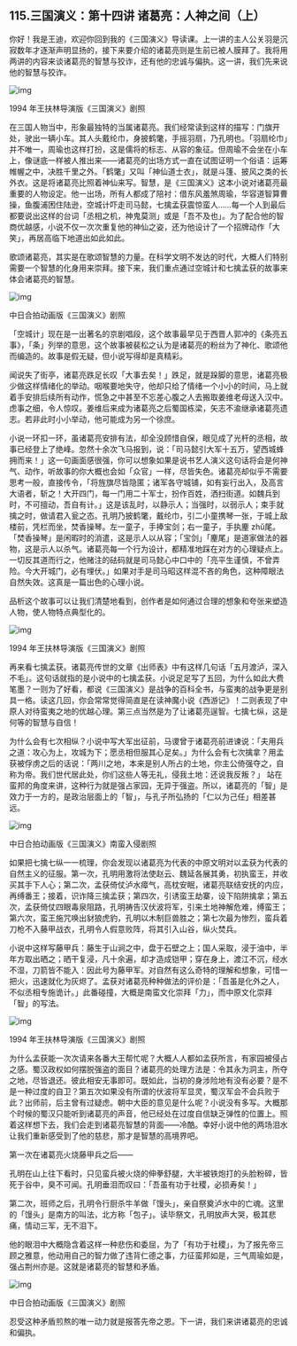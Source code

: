 ## 115.三国演义：第十四讲 诸葛亮：人神之间（上）
你好！我是王迪，欢迎你回到我的《三国演义》导读课。上一讲的主人公关羽是沉寂数年才逐渐声明显扬的，接下来要介绍的诸葛亮则是生前已被人膜拜了。我将用两讲的内容来谈诸葛亮的智慧与狡诈，还有他的忠诚与偏执。这一讲，我们先来说他的智慧与狡诈。


![img](https://pic4.zhimg.com/v2-9c30987ae878f8dcd003775def99b48d.webp)

1994 年王扶林导演版《三国演义》剧照


在三国人物当中，形象最独特的当属诸葛亮。我们经常读到这样的描写：门旗开处，驶出一辆小车。其人头戴纶巾，身披鹤氅，手摇羽扇，乃孔明也。「羽扇纶巾」并不唯一，周瑜也这样打扮，这是儒将的标志、从容的象征。但周瑜不会坐在小车上，像谜底一样被人推出来——诸葛亮的出场方式一直在试图证明一个俗语：运筹帷幄之中，决胜千里之外。「鹤氅」又叫「神仙道士衣」，就是斗篷、披风之类的长外衣。这是将诸葛亮比照着神仙来写。智慧，是《三国演义》这本小说对诸葛亮最重要的人物设定。他一出场，所有人都成了陪衬：借东风羞煞周瑜，华容道智算曹操，鱼腹浦困住陆逊，空城计吓走司马懿，七擒孟获震惊蛮人……每一个人到最后都要说出这样的台词「丞相之机，神鬼莫测」或是「吾不及也」。为了配合他的智商优越感，小说不仅一次次重复他的神仙之姿，还为他设计了一个招牌动作「大笑」，再居高临下地道出如此如此。


歌颂诸葛亮，其实是在歌颂智慧的力量。在科学文明不发达的时代，大概人们特别需要一个智慧的化身用来崇拜。接下来，我们重点通过空城计和七擒孟获的故事来体会诸葛亮的智慧。


![img](https://pic1.zhimg.com/v2-79c6d2640275f46070efa127e1f6ff74.webp)

中日合拍动画版《三国演义》剧照


「空城计」现在是一出著名的京剧唱段，这个故事最早见于西晋人郭冲的《条亮五事》，「条」列举的意思，这个故事被裴松之认为是诸葛亮的粉丝为了神化、歌颂他而编造的。故事是假无疑，但小说写得却是真精彩。


闻说失了街亭，诸葛亮跌足长叹「大事去矣！」跌足，就是跺脚的意思，诸葛亮极少做这样情绪化的举动。咽喉要地失守，他却只给了情绪一个小小的时间，马上就着手安排后续所有动作，慌急之中甚至不忘差心腹之人去搬取姜维老母送入汉中。虑事之细，令人惊叹。姜维后来成为诸葛亮之后蜀国栋梁，矢志不渝继承诸葛亮遗志。若非此时小小举动，他可能成为另一个徐庶。


小说一环扣一环，虽诸葛亮安排有法，却全没顾惜自保，眼见成了光杆的丞相，故事已经登上了绝峰。忽然十余次飞马报到，说：「司马懿引大军十五万，望西城蜂拥而来！」这一句画面感很强，你可以想象如果是说书艺人演义这句话将会是何神气、动作，听故事的你大概也会如「众官」一样，尽皆失色。诸葛亮却似乎不需要思考一般，直接传令，「将旌旗尽皆隐匿；诸军各守城铺，如有妄行出入，及高言大语者，斩之！大开四门，每一门用二十军士，扮作百姓，洒扫街道。如魏兵到时，不可擅动，吾自有计。」这是该乱时，以静示人；当强时，以弱示人；束手就擒之时，做请君入瓮之态。孔明乃披鹤氅，戴纶巾，引二小童携琴一张，于城上敌楼前，凭栏而坐，焚香操琴。左一童子，手捧宝剑；右一童子，手执麈 zhǔ尾。「焚香操琴」是闲暇时的消遣，这是示人以从容；「宝剑」「麈尾」是道家做法的器物，这是示人以杀气。诸葛亮每一个行为设计，都精准地踩在对方的心理疑点上。一切反其道而行之，他赌注的砝码就是司马懿心中口中的「亮平生谨慎，不曾弄险。今大开城门，必有埋伏。」如果对手是司马昭这样混不吝的角色，这种障眼法自然失效。这真是一篇出色的心理小说。


品析这个故事可以让我们清楚地看到，创作者是如何通过合理的想象和夸张来塑造人物，使人物特点典型化的。


![img](https://pic4.zhimg.com/v2-46e2c8398cee55c2d1b2796c9d9c10b8.webp)

1994 年王扶林导演版《三国演义》剧照


再来看七擒孟获。诸葛亮传世的文章《出师表》中有这样几句话「五月渡泸，深入不毛」。这句话就指的是小说中的七擒孟获。小说足足写了五回，为什么如此大费笔墨？一则为了好看，都说《三国演义》是战争的百科全书，与蛮夷的战争更是别具一格。读这几回，你会常常觉得简直是在读神魔小说《西游记》！二则表现了中原人对待蛮夷之地的优越心理。第三点当然是为了让诸葛亮逞智。七擒七纵，这是何等的智慧与自信！


为什么会有七次相纵？小说中写大军出征前，马谡曾于诸葛亮前进谏说：「夫用兵之道：攻心为上，攻城为下；愿丞相但服其心足矣。」为什么会有七次擒拿？用孟获被俘虏之后的话说：「两川之地，本来是别人所占的土地，你主公倚强夺之，自称为帝。我们世代居此处，你们这些人等无礼，侵我土地：还说我反叛？」 站在蛮邦的角度来讲，这种行为就是强占家园，无异于强盗。所以，诸葛亮的「智」是效力于一方的，是政治层面上的「智」，与孔子所弘扬的「仁以为己任」相差甚远。


![img](https://pic2.zhimg.com/v2-04303f0cbd15fc4a0256579625ab47ea.webp)

中日合拍动画版《三国演义》南蛮入侵剧照


如果把七擒七纵一一梳理，你会发现以诸葛亮为代表的中原文明对以孟获为代表的自然主义的征服。第一次，孔明用激将法使赵云、魏延各展其勇，初执蛮王，并收买其手下人心；第二次，孟获倚仗泸水瘴气，高枕安眠，诸葛亮联结安抚的内应，再缚番王；接着，识诈降三擒孟获；第四次，引诱蛮王劫寨，设下陷阱擒拿；第五次，孟获倚仗四眼毒泉阻路，孔明祷告汉伏波将军，引来土地神解危难，缚蛮王；第六次，蛮王施咒唤出豺狼虎豹，孔明以木制巨兽胜之；第七次最为惨烈，蛮兵着刀枪不入藤甲战衣，孔明令人假意败阵，将其引入山谷，纵火焚兵。


小说中这样写藤甲兵：藤生于山涧之中，盘于石壁之上；国人采取，浸于油中，半年方取出晒之；晒干复浸，凡十余遍，却才造成铠甲；穿在身上，渡江不沉，经水不湿，刀箭皆不能入：因此号为藤甲军。对自然有这么奇特的理解和想象，可惜一把火，迅速就化为灰烬了。孟获对诸葛亮种种做法的评价是：「吾虽是化外之人，不似丞相专施诡计。」此番碰撞，大概是南蛮文化崇拜「力」，而中原文化崇拜「智」的写法。


![img](https://pic2.zhimg.com/v2-d2de9461d42b405469b97ac11962b41a.webp)

1994 年王扶林导演版《三国演义》剧照


为什么孟获能一次次请来各番大王帮忙呢？大概人人都如孟获所言，有家园被侵占之感。蜀汉政权如何摆脱强盗的面目？诸葛亮的处理方法是：令其永为洞主，所夺之地，尽皆退还。彼此相安无事即可。既如此，当初的身涉险地有没有必要？是不是一种过度的自卫？第五次如果没有所谓的伏波将军显灵，蜀汉军会不会兵败于此？出师前，后主曾有过疑虑。朝中大臣的意见是什么呢？小说没有多写。大概那个时候的蜀汉只能听到诸葛亮的声音，他已经处在过度自信缺乏弹性的位置上。照着这样想下去，我们会走到诸葛亮智慧的背面——冷酷。幸好小说中他的两场泪水让我们重新感受到了他的慈悲，那才是智慧的高境界吧。


第一次在诸葛亮火烧藤甲兵之后——


孔明在山上往下看时，只见蛮兵被火烧的伸拳舒腿，大半被铁炮打的头脸粉碎，皆死于谷中，臭不可闻。孔明垂泪而叹曰：「吾虽有功于社稷，必损寿矣！」


第二次，班师之后，孔明令行厨杀牛羊做「馒头」，亲自祭奠泸水中的亡魂。这里的「馒头」是南方的叫法，北方称「包子」。读毕祭文，孔明放声大哭，极其悲痛，情动三军，无不泪下。


他的眼泪中大概隐含着这样一种悲伤和委屈，为了「有功于社稷」，为了报先帝三顾之雅意，他动用自己的智力做了违背仁德之事，力征蛮邦如是，三气周瑜如是，强占荆州亦是。这就是诸葛亮的智慧和矛盾。


![img](https://pic1.zhimg.com/v2-ad12a1f77084618832a382ad339ed229.webp)

中日合拍动画版《三国演义》剧照


忍受这种矛盾煎熬的唯一动力就是报答先帝之恩。下一讲，我们来讲诸葛亮的忠诚和偏执。

